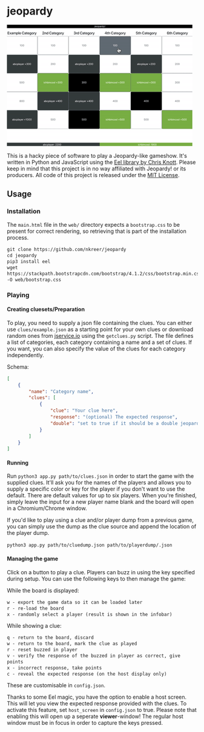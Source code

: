 # jeopardy

![Animated screenshot of the software](screenshot.gif)

This is a hacky piece of software to play a Jeopardy-like gameshow. It's written in Python and JavaScript using the [Eel library by Chris Knott](https://github.com/ChrisKnott/Eel). Please keep in mind that this project is in no way affiliated with Jeopardy! or its producers. All code of this project is released under the [MIT License](LICENSE).

## Usage

### Installation

The ```main.html``` file in the ```web/``` directory expects a ```bootstrap.css``` to be present for correct rendering, so retrieving that is part of the installation process.

```
git clone https://github.com/nkreer/jeopardy
cd jeopardy
pip3 install eel
wget https://stackpath.bootstrapcdn.com/bootstrap/4.1.2/css/bootstrap.min.css -O web/bootstrap.css
```

### Playing

#### Creating cluesets/Preparation

To play, you need to supply a json file containing the clues. You can either use ```clues/example.json``` as a starting point for your own clues or download random ones from [jservice.io](http://jservice.io) using the ```getclues.py``` script. The file defines a list of categories, each category containing a name and a set of clues. If you want, you can also specify the value of the clues for each category independently.

Schema:

```json
[
    {
        "name": "Category name",
        "clues": [
            {
                "clue": "Your clue here",
                "response": "(optional) The expected response",
                "double": "set to true if it should be a double jeopardy"
            }
        ]
    }
]
```

#### Running

Run ```python3 app.py path/to/clues.json``` in order to start the game with the supplied clues. It'll ask you for the names of the players and allows you to supply a specific color or key for the player if you don't want to use the default. There are default values for up to six players. When you're finished, simply leave the input for a new player name blank and the board will open in a Chromium/Chrome window.

If you'd like to play using a clue and/or player dump from a previous game, you can simply use the dump as the clue source and append the location of the player dump.

```python3 app.py path/to/cluedump.json path/to/playerdump/.json```

#### Managing the game

Click on a button to play a clue. Players can buzz in using the key specified during setup. You can use the following keys to then manage the game:

While the board is displayed:

```
w - export the game data so it can be loaded later
r - re-load the board
x - randomly select a player (result is shown in the infobar)
```

While showing a clue:

```
q - return to the board, discard
w - return to the board, mark the clue as played
r - reset buzzed in player
v - verify the response of the buzzed in player as correct, give points
x - incorrect response, take points
c - reveal the expected response (on the host display only)
```

These are customisable in ```config.json```.

Thanks to some Eel magic, you have the option to enable a host screen. This will let you view the expected response provided with the clues. To activate this feature, set ```host_screen``` in ```config.json``` to true. Please note that enabling this will open up a seperate **viewer**-window! The regular host window must be in focus in order to capture the keys pressed.